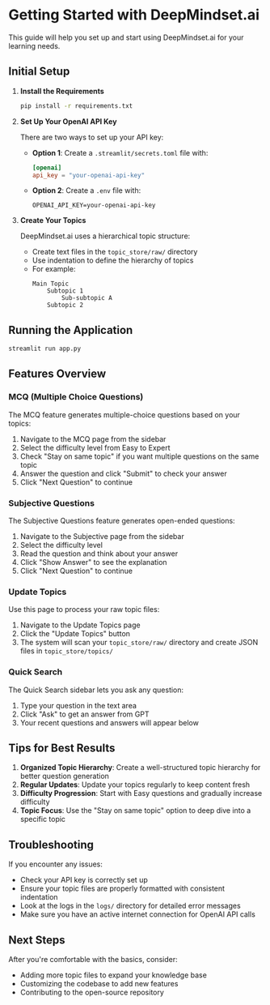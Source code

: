 # Getting Started with DeepMindset.ai

This guide will help you set up and start using DeepMindset.ai for your learning needs.

## Initial Setup

1. **Install the Requirements**

   ```bash
   pip install -r requirements.txt
   ```

2. **Set Up Your OpenAI API Key**

   There are two ways to set up your API key:

   - **Option 1**: Create a `.streamlit/secrets.toml` file with:
     ```toml
     [openai]
     api_key = "your-openai-api-key"
     ```

   - **Option 2**: Create a `.env` file with:
     ```
     OPENAI_API_KEY=your-openai-api-key
     ```

3. **Create Your Topics**

   DeepMindset.ai uses a hierarchical topic structure:

   - Create text files in the `topic_store/raw/` directory
   - Use indentation to define the hierarchy of topics
   - For example:
     ```
     Main Topic
         Subtopic 1
             Sub-subtopic A
         Subtopic 2
     ```

## Running the Application

```bash
streamlit run app.py
```

## Features Overview

### MCQ (Multiple Choice Questions)

The MCQ feature generates multiple-choice questions based on your topics:

1. Navigate to the MCQ page from the sidebar
2. Select the difficulty level from Easy to Expert
3. Check "Stay on same topic" if you want multiple questions on the same topic
4. Answer the question and click "Submit" to check your answer
5. Click "Next Question" to continue

### Subjective Questions

The Subjective Questions feature generates open-ended questions:

1. Navigate to the Subjective page from the sidebar
2. Select the difficulty level
3. Read the question and think about your answer
4. Click "Show Answer" to see the explanation
5. Click "Next Question" to continue

### Update Topics

Use this page to process your raw topic files:

1. Navigate to the Update Topics page
2. Click the "Update Topics" button
3. The system will scan your `topic_store/raw/` directory and create JSON files in `topic_store/topics/`

### Quick Search

The Quick Search sidebar lets you ask any question:

1. Type your question in the text area
2. Click "Ask" to get an answer from GPT
3. Your recent questions and answers will appear below

## Tips for Best Results

1. **Organized Topic Hierarchy**: Create a well-structured topic hierarchy for better question generation
2. **Regular Updates**: Update your topics regularly to keep content fresh
3. **Difficulty Progression**: Start with Easy questions and gradually increase difficulty
4. **Topic Focus**: Use the "Stay on same topic" option to deep dive into a specific topic

## Troubleshooting

If you encounter any issues:

- Check your API key is correctly set up
- Ensure your topic files are properly formatted with consistent indentation
- Look at the logs in the `logs/` directory for detailed error messages
- Make sure you have an active internet connection for OpenAI API calls

## Next Steps

After you're comfortable with the basics, consider:

- Adding more topic files to expand your knowledge base
- Customizing the codebase to add new features
- Contributing to the open-source repository 